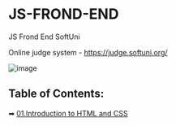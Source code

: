 # JS-FROND-END
JS Frond End SoftUni

Online judge system - https://judge.softuni.org/ 

![image](https://user-images.githubusercontent.com/68993494/185683680-bcfefe65-88fb-4192-b0b2-ff9130c39487.png)

## Table of Contents:

➡ [01.Introduction to HTML and CSS](https://github.com/GeorgiDN/JS-FROND-END/tree/main/01.Introduction%20to%20HTML%20and%20CSS)
